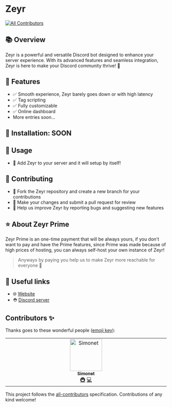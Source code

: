 # Zeyr
<!-- ALL-CONTRIBUTORS-BADGE:START - Do not remove or modify this section -->
[![All Contributors](https://img.shields.io/badge/all_contributors-1-orange.svg?style=flat-square)](#contributors-)
<!-- ALL-CONTRIBUTORS-BADGE:END -->

## 📚 Overview
Zeyr is a powerful and versatile Discord bot designed to enhance your server experience. With its advanced features and seamless integration, Zeyr is here to make your Discord community thrive! 💪

## 🌟 Features
- ✅ Smooth experience, Zeyr barely goes down or with high latency
- ✅ Tag scripting
- ✅ Fully customizable
- ✅ Online dashboard
- More entries soon...

## 🔧 Installation: SOON

## 📖 Usage
- 🔹 Add Zeyr to your server and it will setup by itself!

## 🤝 Contributing
- 🔸 Fork the Zeyr repository and create a new branch for your contributions
- 🔸 Make your changes and submit a pull request for review
- 🔸 Help us improve Zeyr by reporting bugs and suggesting new features

## ⭐ About Zeyr Prime
Zeyr Prime is an one-time payment that will be always yours, if you don't want to pay and have the Prime features, since Prime was made because of high prices of hosting, you can always self-host your own instance of Zeyr!

> Anyways by paying you help us to make Zeyr more reachable for everyone 💖

## 🔗 Useful links
- 🌐 [Website](https://zeyr.vercel.app)
- ⛑️ [Discord server](https://discord.gg)
## Contributors ✨

Thanks goes to these wonderful people ([emoji key](https://allcontributors.org/docs/en/emoji-key)):

<!-- ALL-CONTRIBUTORS-LIST:START - Do not remove or modify this section -->
<!-- prettier-ignore-start -->
<!-- markdownlint-disable -->
<table>
  <tbody>
    <tr>
      <td align="center" valign="top" width="14.28%"><a href="https://simxnet.envs.net"><img src="https://avatars.githubusercontent.com/u/95551108?v=4?s=100" width="100px;" alt="Simonet"/><br /><sub><b>Simonet</b></sub></a><br /><a href="#infra-simxnet" title="Infrastructure (Hosting, Build-Tools, etc)">🚇</a> <a href="https://github.com/zeyrbot/zeyr/commits?author=simxnet" title="Code">💻</a></td>
    </tr>
  </tbody>
</table>

<!-- markdownlint-restore -->
<!-- prettier-ignore-end -->

<!-- ALL-CONTRIBUTORS-LIST:END -->

This project follows the [all-contributors](https://github.com/all-contributors/all-contributors) specification. Contributions of any kind welcome!